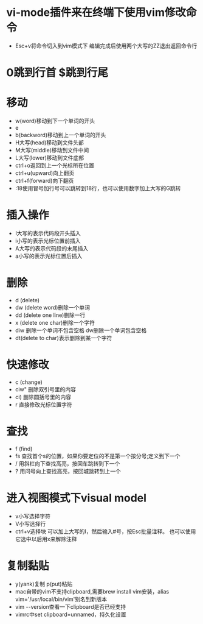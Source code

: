 # vi-mode插件来在终端下使用vim修改命令
- Esc+v将命令切入到vim模式下  编辑完成后使用两个大写的ZZ退出返回命令行

# 0跳到行首 $跳到行尾
# 移动
- w(word)移动到下一个单词的开头
- e
- b(backword)移动到上一个单词的开头
- H大写(head)移动到文件头部
- M大写(middle)移动到文件中间
- L大写(lower)移动到文件底部
- ctrl+o返回到上一个光标所在位置
- ctrl+u(upward)向上翻页
- ctrl+f(forward)向下翻页
- :18使用冒号加行号可以跳转到18行，也可以使用数字加上大写的G跳转

# 插入操作
- I大写的表示代码段开头插入
- i小写的表示光标位置前插入
- A大写的表示代码段的末尾插入
- a小写的表示光标位置后插入

# 删除
- d (delete)
- dw (delete word)删除一个单词
- dd (delete one line)删除一行
- x (delete one char)删除一个字符
- diw 删除一个单词不包含空格  dw删除一个单词包含空格
- dt(delete to char)表示删除到某一个字符

# 快速修改
- c (change)
- ciw" 删除双引号里的内容
- ci) 删除圆括号里的内容
- r 直接修改光标位置字符

# 查找
- f (find)
- fs 查找首个s的位置，如果你要定位的不是第一个按分号;定义到下一个
- / 用斜杠向下查找高亮，按回车跳转到下一个
- ? 用问号向上查找高亮，按回城跳转到上一个

# 进入视图模式下visual model
- v小写选择字符
- V小写选择行
- ctrl+v选择块  可以加上大写的I，然后输入#号，按Esc批量注释。 也可以使用它选中以后用x来解除注释

# 复制黏贴
- y(yank)复制 p(put)粘贴
- mac自带的vim不支持clipboard,需要brew install vim安装，alias vim='/usr/local/bin/vim'别名到新版本
- vim --version查看一下clipboard是否已经支持
- vimrc中set clipboard=unnamed，持久化设置

